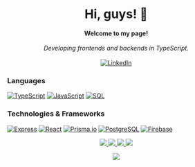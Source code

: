 <h1 align="center">Hi, guys! 👋</h1>

<p align="center">
    <b>Welcome to my page!</b><br><br>
    <i>
        Developing frontends and backends in TypeScript.<br>
    </i><br>
    <a href="[https://www.linkedin.com/in/mohamedmacow/](https://www.linkedin.com/in/harry-robinson-8484bb187/)">
        <img src="https://img.shields.io/badge/LinkedIn-blue?style=flat-square&logo=linkedin" alt="LinkedIn">
    </a>
</p>

### Languages
[![TypeScript](https://img.shields.io/badge/python-black?style=for-the-badge&logo=python)](https://github.com/hazbob)
[![JavaScript](https://img.shields.io/badge/java-black?style=for-the-badge&logo=openjdk)](https://github.com/hazbob)
[![SQL](https://img.shields.io/badge/sql-black?style=for-the-badge&logo=mysql)](https://github.com/hazbob)


### Technologies & Frameworks
[![Express](https://img.shields.io/badge/Spring%20Boot-black?style=for-the-badge&logo=spring-boot)](https://github.com/hazbob)
[![React](https://img.shields.io/badge/Go%20Fiber-black?style=for-the-badge&logo=go)](https://github.com/hazbob)
[![Prisma.io](https://img.shields.io/badge/Go%20Gin-black?style=for-the-badge&logo=go)](hhttps://github.com/hazbob)
[![PostgreSQL](https://img.shields.io/badge/PostgreSQL-black?style=for-the-badge&logo=postgresql)](https://github.com/hazbob)
[![Firebase](https://img.shields.io/badge/terraform-black?style=for-the-badge&logo=terraform)](https://github.com/hazbob)


<p align="center">
  <a href="https://github.com/hazbob">
    <img src="http://github-profile-summary-cards.vercel.app/api/cards/profile-details?username=hazbob&theme=transparent" />
  </a>
  <a href="https://github.com/hazbob">
    <img src="https://github-readme-streak-stats.herokuapp.com/?user=hazbob&hide_border=true&card_width=338&theme=transparent" />
  </a>
  <a href="https://github.com/hazbob">
    <img src="http://github-profile-summary-cards.vercel.app/api/cards/stats?username=hazbob&theme=transparent" />
  </a>
  <a href="https://github.com/hazbob">
    <img src="http://github-profile-summary-cards.vercel.app/api/cards/most-commit-language?username={hazbob}&theme={transparent}" />
  </a>
</p>

<p align="center">
  <a href="https://github.com/hazbob">
    <img src="https://komarev.com/ghpvc/?username=hazbob&color=blue&style=flat)" />
  </a>
</p>
